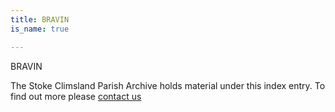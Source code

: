```yaml
---
title: BRAVIN
is_name: true

---
```


BRAVIN


The Stoke Climsland Parish Archive holds material under this index entry. To find out more please [contact us](/contact/)
